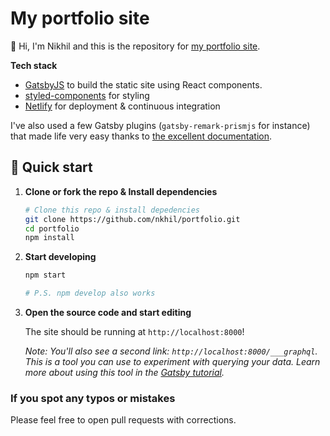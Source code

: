 # My portfolio site

👋 Hi, I'm Nikhil and this is the repository for [my portfolio site](https://nikhilvijayan.com).

**Tech stack**

- [GatsbyJS](https://gatsbyjs.org) to build the static site using React components.
- [styled-components](styled-components.com) for styling
- [Netlify](https://www.netlify.com/) for deployment & continuous integration

I've also used a few Gatsby plugins (`gatsby-remark-prismjs` for instance) that made life very easy thanks to [the excellent documentation](https://www.gatsbyjs.org/docs/gatsby-starters/).

## 🚀 Quick start

1.  **Clone or fork the repo & Install dependencies**

    ```sh
    # Clone this repo & install depedencies
    git clone https://github.com/nkhil/portfolio.git
    cd portfolio
    npm install
    ```

1.  **Start developing**


    ```sh
    npm start

    # P.S. npm develop also works
    ```

1.  **Open the source code and start editing**

    The site should be running at `http://localhost:8000`!

    _Note: You'll also see a second link: _`http://localhost:8000/___graphql`_. This is a tool you can use to experiment with querying your data. Learn more about using this tool in the [Gatsby tutorial](https://www.gatsbyjs.org/tutorial/part-five/#introducing-graphiql)._

### If you spot any typos or mistakes

Please feel free to open pull requests with corrections.
